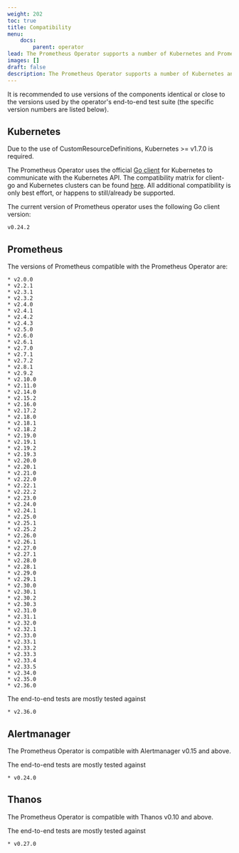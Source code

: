 ```yaml
---
weight: 202
toc: true
title: Compatibility
menu:
    docs:
        parent: operator
lead: The Prometheus Operator supports a number of Kubernetes and Prometheus releases.
images: []
draft: false
description: The Prometheus Operator supports a number of Kubernetes and Prometheus releases.
---
```


It is recommended to use versions of the components identical or close to the versions used by the operator's end-to-end test suite (the specific version numbers are listed below).

## Kubernetes

Due to the use of CustomResourceDefinitions, Kubernetes >= v1.7.0 is required.

The Prometheus Operator uses the official [Go client](https://github.com/kubernetes/client-go) for Kubernetes to communicate with the Kubernetes API. The compatibility matrix for client-go and Kubernetes clusters can be found [here](https://github.com/kubernetes/client-go#compatibility-matrix). All additional compatibility is only best effort, or happens to still/already be supported.

The current version of Prometheus operator uses the following Go client version:

```$ mdox-exec="go list -m  -f '{{ .Version }}' k8s.io/client-go"
v0.24.2
```

## Prometheus

The versions of Prometheus compatible with the Prometheus Operator are:

```$ mdox-exec="go run ./cmd/po-docgen/. compatibility"
* v2.0.0
* v2.2.1
* v2.3.1
* v2.3.2
* v2.4.0
* v2.4.1
* v2.4.2
* v2.4.3
* v2.5.0
* v2.6.0
* v2.6.1
* v2.7.0
* v2.7.1
* v2.7.2
* v2.8.1
* v2.9.2
* v2.10.0
* v2.11.0
* v2.14.0
* v2.15.2
* v2.16.0
* v2.17.2
* v2.18.0
* v2.18.1
* v2.18.2
* v2.19.0
* v2.19.1
* v2.19.2
* v2.19.3
* v2.20.0
* v2.20.1
* v2.21.0
* v2.22.0
* v2.22.1
* v2.22.2
* v2.23.0
* v2.24.0
* v2.24.1
* v2.25.0
* v2.25.1
* v2.25.2
* v2.26.0
* v2.26.1
* v2.27.0
* v2.27.1
* v2.28.0
* v2.28.1
* v2.29.0
* v2.29.1
* v2.30.0
* v2.30.1
* v2.30.2
* v2.30.3
* v2.31.0
* v2.31.1
* v2.32.0
* v2.32.1
* v2.33.0
* v2.33.1
* v2.33.2
* v2.33.3
* v2.33.4
* v2.33.5
* v2.34.0
* v2.35.0
* v2.36.0
```

The end-to-end tests are mostly tested against

```$ mdox-exec="go run ./cmd/po-docgen/. compatibility defaultPrometheusVersion"
* v2.36.0
```

## Alertmanager

The Prometheus Operator is compatible with Alertmanager v0.15 and above.

The end-to-end tests are mostly tested against

```$ mdox-exec="go run ./cmd/po-docgen/. compatibility defaultAlertmanagerVersion"
* v0.24.0
```

## Thanos

The Prometheus Operator is compatible with Thanos v0.10 and above.

The end-to-end tests are mostly tested against

```$ mdox-exec="go run ./cmd/po-docgen/. compatibility defaultThanosVersion"
* v0.27.0
```
